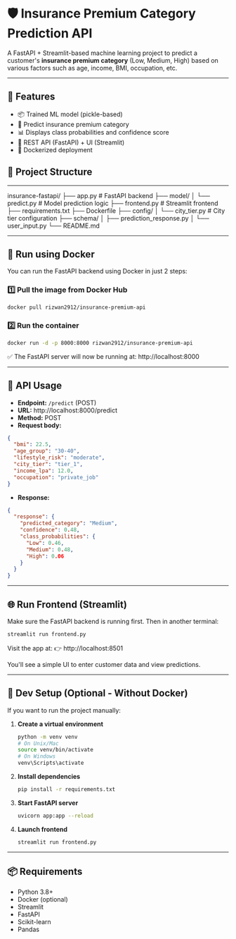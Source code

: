 # 🛡️ Insurance Premium Category Prediction API

A FastAPI + Streamlit-based machine learning project to predict a customer's **insurance premium category** (Low, Medium, High) based on various factors such as age, income, BMI, occupation, etc.

---

## 🚀 Features

- 📦 Trained ML model (pickle-based)
- 🔮 Predict insurance premium category
- 📊 Displays class probabilities and confidence score
- 🔗 REST API (FastAPI) + UI (Streamlit)
- 🐳 Dockerized deployment



## 📁 Project Structure
---
insurance-fastapi/
├── app.py                # FastAPI backend
├── model/
│   └── predict.py        # Model prediction logic
├── frontend.py           # Streamlit frontend
├── requirements.txt
├── Dockerfile
├── config/
│   └── city_tier.py      # City tier configuration
├── schema/
│   ├── prediction_response.py
│   └── user_input.py
└── README.md

---

## 🐳 Run using Docker

You can run the FastAPI backend using Docker in just 2 steps:

### 1️⃣ Pull the image from Docker Hub
```bash
docker pull rizwan2912/insurance-premium-api
```

### 2️⃣ Run the container
```bash
docker run -d -p 8000:8000 rizwan2912/insurance-premium-api
```

✅ The FastAPI server will now be running at:
http://localhost:8000

---

## 🧪 API Usage

- **Endpoint:** `/predict` (POST)
- **URL:** http://localhost:8000/predict
- **Method:** POST
- **Request body:**

```json
{
  "bmi": 22.5,
  "age_group": "30-40",
  "lifestyle_risk": "moderate",
  "city_tier": "tier_1",
  "income_lpa": 12.0,
  "occupation": "private_job"
}
```

- **Response:**

```json
{
  "response": {
    "predicted_category": "Medium",
    "confidence": 0.48,
    "class_probabilities": {
      "Low": 0.46,
      "Medium": 0.48,
      "High": 0.06
    }
  }
}
```

---

## 🌐 Run Frontend (Streamlit)

Make sure the FastAPI backend is running first. Then in another terminal:

```bash
streamlit run frontend.py
```

Visit the app at:
👉 http://localhost:8501

You'll see a simple UI to enter customer data and view predictions.

---

## 🔧 Dev Setup (Optional - Without Docker)

If you want to run the project manually:

1. **Create a virtual environment**
    ```bash
    python -m venv venv
    # On Unix/Mac
    source venv/bin/activate
    # On Windows
    venv\Scripts\activate
    ```
2. **Install dependencies**
    ```bash
    pip install -r requirements.txt
    ```
3. **Start FastAPI server**
    ```bash
    uvicorn app:app --reload
    ```
4. **Launch frontend**
    ```bash
    streamlit run frontend.py
    ```

---

## 📦 Requirements

- Python 3.8+
- Docker (optional)
- Streamlit
- FastAPI
- Scikit-learn
- Pandas
